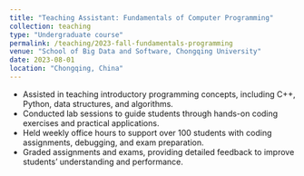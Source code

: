 ```yaml
---
title: "Teaching Assistant: Fundamentals of Computer Programming"
collection: teaching
type: "Undergraduate course"
permalink: /teaching/2023-fall-fundamentals-programming
venue: "School of Big Data and Software, Chongqing University"
date: 2023-08-01
location: "Chongqing, China"
---
```


<!-- **Teaching Assistant, Fundamentals of Computer Programming**  
_August 2023 – January 2024_ -->

- Assisted in teaching introductory programming concepts, including C++, Python, data structures, and algorithms.  
- Conducted lab sessions to guide students through hands-on coding exercises and practical applications.  
- Held weekly office hours to support over 100 students with coding assignments, debugging, and exam preparation.  
- Graded assignments and exams, providing detailed feedback to improve students’ understanding and performance.

